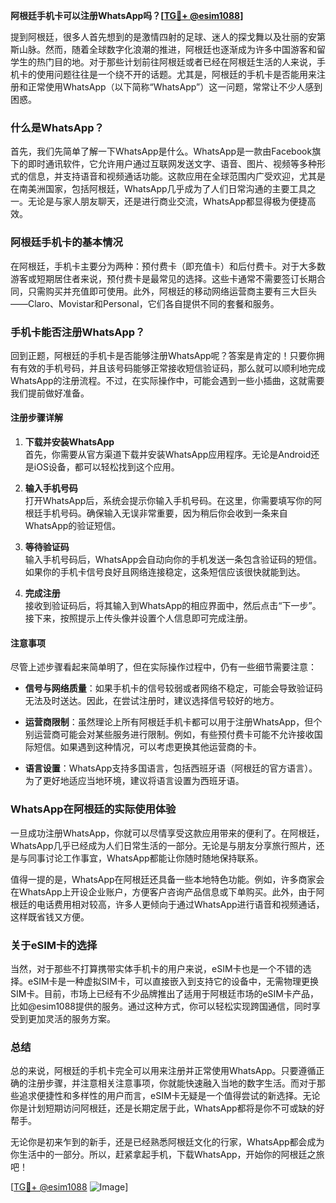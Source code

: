 **阿根廷手机卡可以注册WhatsApp吗？[[TG💪+ @esim1088](https://t.me/s/esim1088)]**

提到阿根廷，很多人首先想到的是激情四射的足球、迷人的探戈舞以及壮丽的安第斯山脉。然而，随着全球数字化浪潮的推进，阿根廷也逐渐成为许多中国游客和留学生的热门目的地。对于那些计划前往阿根廷或者已经在阿根廷生活的人来说，手机卡的使用问题往往是一个绕不开的话题。尤其是，阿根廷的手机卡是否能用来注册和正常使用WhatsApp（以下简称“WhatsApp”）这一问题，常常让不少人感到困惑。

### 什么是WhatsApp？

首先，我们先简单了解一下WhatsApp是什么。WhatsApp是一款由Facebook旗下的即时通讯软件，它允许用户通过互联网发送文字、语音、图片、视频等多种形式的信息，并支持语音和视频通话功能。这款应用在全球范围内广受欢迎，尤其是在南美洲国家，包括阿根廷，WhatsApp几乎成为了人们日常沟通的主要工具之一。无论是与家人朋友聊天，还是进行商业交流，WhatsApp都显得极为便捷高效。

### 阿根廷手机卡的基本情况

在阿根廷，手机卡主要分为两种：预付费卡（即充值卡）和后付费卡。对于大多数游客或短期居住者来说，预付费卡是最常见的选择。这些卡通常不需要签订长期合同，只需购买并充值即可使用。此外，阿根廷的移动网络运营商主要有三大巨头——Claro、Movistar和Personal，它们各自提供不同的套餐和服务。

### 手机卡能否注册WhatsApp？

回到正题，阿根廷的手机卡是否能够注册WhatsApp呢？答案是肯定的！只要你拥有有效的手机号码，并且该号码能够正常接收短信验证码，那么就可以顺利地完成WhatsApp的注册流程。不过，在实际操作中，可能会遇到一些小插曲，这就需要我们提前做好准备。

#### 注册步骤详解

1. **下载并安装WhatsApp**  
   首先，你需要从官方渠道下载并安装WhatsApp应用程序。无论是Android还是iOS设备，都可以轻松找到这个应用。

2. **输入手机号码**  
   打开WhatsApp后，系统会提示你输入手机号码。在这里，你需要填写你的阿根廷手机号码。确保输入无误非常重要，因为稍后你会收到一条来自WhatsApp的验证短信。

3. **等待验证码**  
   输入手机号码后，WhatsApp会自动向你的手机发送一条包含验证码的短信。如果你的手机卡信号良好且网络连接稳定，这条短信应该很快就能到达。

4. **完成注册**  
   接收到验证码后，将其输入到WhatsApp的相应界面中，然后点击“下一步”。接下来，按照提示上传头像并设置个人信息即可完成注册。

#### 注意事项

尽管上述步骤看起来简单明了，但在实际操作过程中，仍有一些细节需要注意：

- **信号与网络质量**：如果手机卡的信号较弱或者网络不稳定，可能会导致验证码无法及时送达。因此，在尝试注册时，建议选择信号较好的地方。
  
- **运营商限制**：虽然理论上所有阿根廷手机卡都可以用于注册WhatsApp，但个别运营商可能会对某些服务进行限制。例如，有些预付费卡可能不允许接收国际短信。如果遇到这种情况，可以考虑更换其他运营商的卡。

- **语言设置**：WhatsApp支持多国语言，包括西班牙语（阿根廷的官方语言）。为了更好地适应当地环境，建议将语言设置为西班牙语。

### WhatsApp在阿根廷的实际使用体验

一旦成功注册WhatsApp，你就可以尽情享受这款应用带来的便利了。在阿根廷，WhatsApp几乎已经成为人们日常生活的一部分。无论是与朋友分享旅行照片，还是与同事讨论工作事宜，WhatsApp都能让你随时随地保持联系。

值得一提的是，WhatsApp在阿根廷还具备一些本地特色功能。例如，许多商家会在WhatsApp上开设企业账户，方便客户咨询产品信息或下单购买。此外，由于阿根廷的电话费用相对较高，许多人更倾向于通过WhatsApp进行语音和视频通话，这样既省钱又方便。

### 关于eSIM卡的选择

当然，对于那些不打算携带实体手机卡的用户来说，eSIM卡也是一个不错的选择。eSIM卡是一种虚拟SIM卡，可以直接嵌入到支持它的设备中，无需物理更换SIM卡。目前，市场上已经有不少品牌推出了适用于阿根廷市场的eSIM卡产品，比如@esim1088提供的服务。通过这种方式，你可以轻松实现跨国通信，同时享受到更加灵活的服务方案。

### 总结

总的来说，阿根廷的手机卡完全可以用来注册并正常使用WhatsApp。只要遵循正确的注册步骤，并注意相关注意事项，你就能快速融入当地的数字生活。而对于那些追求便捷性和多样性的用户而言，eSIM卡无疑是一个值得尝试的新选择。无论你是计划短期访问阿根廷，还是长期定居于此，WhatsApp都将是你不可或缺的好帮手。

无论你是初来乍到的新手，还是已经熟悉阿根廷文化的行家，WhatsApp都会成为你生活中的一部分。所以，赶紧拿起手机，下载WhatsApp，开始你的阿根廷之旅吧！

[[TG💪+ @esim1088](https://t.me/s/esim1088) ![Image](https://i.postimg.cc/4NQfJmqS/Snipaste-2025-05-13-00-14-12.png)]
